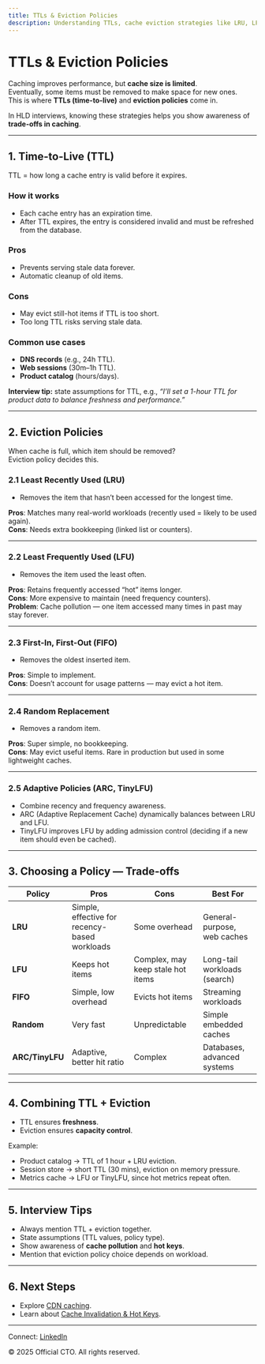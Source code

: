 ```yaml
---
title: TTLs & Eviction Policies
description: Understanding TTLs, cache eviction strategies like LRU, LFU, FIFO, and their trade-offs in system design interviews and real-world systems.
---
```


# TTLs & Eviction Policies

Caching improves performance, but **cache size is limited**.  
Eventually, some items must be removed to make space for new ones.  
This is where **TTLs (time-to-live)** and **eviction policies** come in.

In HLD interviews, knowing these strategies helps you show awareness of **trade-offs in caching**.

---

## 1. Time-to-Live (TTL)

TTL = how long a cache entry is valid before it expires.

### How it works
- Each cache entry has an expiration time.  
- After TTL expires, the entry is considered invalid and must be refreshed from the database.  

### Pros
- Prevents serving stale data forever.  
- Automatic cleanup of old items.  

### Cons
- May evict still-hot items if TTL is too short.  
- Too long TTL risks serving stale data.  

### Common use cases
- **DNS records** (e.g., 24h TTL).  
- **Web sessions** (30m–1h TTL).  
- **Product catalog** (hours/days).  

**Interview tip:** state assumptions for TTL, e.g., *“I’ll set a 1-hour TTL for product data to balance freshness and performance.”*

---

## 2. Eviction Policies

When cache is full, which item should be removed?  
Eviction policy decides this.

### 2.1 Least Recently Used (LRU)
- Removes the item that hasn’t been accessed for the longest time.  

**Pros**: Matches many real-world workloads (recently used = likely to be used again).  
**Cons**: Needs extra bookkeeping (linked list or counters).  

---

### 2.2 Least Frequently Used (LFU)
- Removes the item used the least often.  

**Pros**: Retains frequently accessed “hot” items longer.  
**Cons**: More expensive to maintain (need frequency counters).  
**Problem**: Cache pollution — one item accessed many times in past may stay forever.  

---

### 2.3 First-In, First-Out (FIFO)
- Removes the oldest inserted item.  

**Pros**: Simple to implement.  
**Cons**: Doesn’t account for usage patterns — may evict a hot item.  

---

### 2.4 Random Replacement
- Removes a random item.  

**Pros**: Super simple, no bookkeeping.  
**Cons**: May evict useful items. Rare in production but used in some lightweight caches.  

---

### 2.5 Adaptive Policies (ARC, TinyLFU)
- Combine recency and frequency awareness.  
- ARC (Adaptive Replacement Cache) dynamically balances between LRU and LFU.  
- TinyLFU improves LFU by adding admission control (deciding if a new item should even be cached).  

---

## 3. Choosing a Policy — Trade-offs

| Policy | Pros | Cons | Best For |
|--------|------|------|----------|
| **LRU** | Simple, effective for recency-based workloads | Some overhead | General-purpose, web caches |
| **LFU** | Keeps hot items | Complex, may keep stale hot items | Long-tail workloads (search) |
| **FIFO** | Simple, low overhead | Evicts hot items | Streaming workloads |
| **Random** | Very fast | Unpredictable | Simple embedded caches |
| **ARC/TinyLFU** | Adaptive, better hit ratio | Complex | Databases, advanced systems |

---

## 4. Combining TTL + Eviction

- TTL ensures **freshness**.  
- Eviction ensures **capacity control**.  

Example:
- Product catalog → TTL of 1 hour + LRU eviction.  
- Session store → short TTL (30 mins), eviction on memory pressure.  
- Metrics cache → LFU or TinyLFU, since hot metrics repeat often.  

---

## 5. Interview Tips

- Always mention TTL + eviction together.  
- State assumptions (TTL values, policy type).  
- Show awareness of **cache pollution** and **hot keys**.  
- Mention that eviction policy choice depends on workload.  

---

## 6. Next Steps

- Explore [CDN caching](/interview-section/hld/caching/cdn-caching.md).  
- Learn about [Cache Invalidation & Hot Keys](/interview-section/hld/caching/pitfalls.md).  

---

<footer>
  <p>Connect: <a href="https://www.linkedin.com/in/ravi-shankar-a725b0225/">LinkedIn</a></p>
  <p>&copy; 2025 Official CTO. All rights reserved.</p>
</footer>

